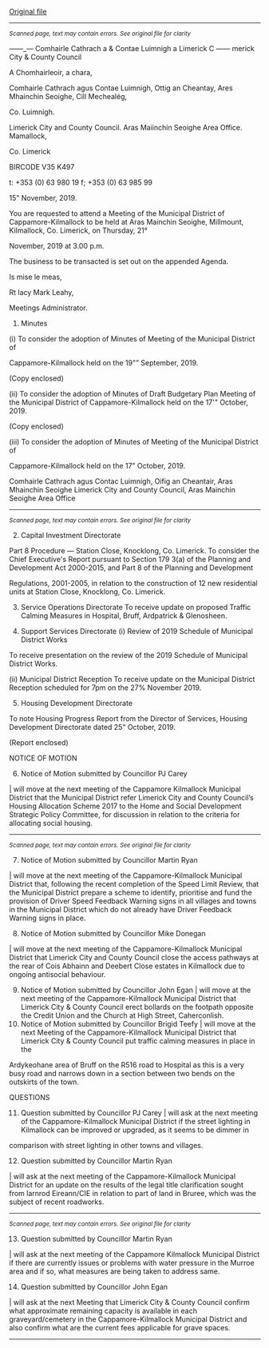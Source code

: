 [Original file](https://www.limerick.ie/sites/default/files/media/documents/2019-11/03%20Agenda%20Nov%202019%20MD%20Mtg.pdf)

---
*<small>Scanned page, text may contain errors. See original file for clarity</small>*  

——_— Comhairle Cathrach
a & Contae Luimnigh
a Limerick C
—— merick City
& County Council

A Chomhairleoir, a chara,

Comhairle Cathrach agus Contae Luimnigh,
Ottig an Cheantay, Ares Mhainchin Seoighe,
Cill Mechealég,

Co. Luimnigh.

Limerick City and County Council.
Aras Maiinchin Seoighe Area Office.
Mamallock,

Co. Limerick

BIRCODE V35 K497

t: +353 (0) 63 980 19
f; +353 (0) 63 985 99

15" November, 2019.

You are requested to attend a Meeting of the Municipal District of Cappamore-Kilmallock to be
held at Aras Mainchin Seoighe, Millmount, Kilmallock, Co. Limerick, on Thursday, 21°

November, 2019 at 3.00 p.m.

The business to be transacted is set out on the appended Agenda.

Is mise le meas,

Rt lacy
Mark Leahy,

Meetings Administrator.

1. Minutes

(i) To consider the adoption of Minutes of Meeting of the Municipal District of

Cappamore-Kilmallock held on the 19"” September, 2019.

(Copy enclosed)

(ii) To consider the adoption of Minutes of Draft Budgetary Plan Meeting of the
Municipal District of Cappamore-Kilmallock held on the 17'" October, 2019.

(Copy enclosed)

(iii) To consider the adoption of Minutes of Meeting of the Municipal District of

Cappamore-Kilmallock held on the 17" October, 2019.

Comhairle Cathrach agus Contac Luimnigh, Oifig an Cheantair, Aras Mhainchin Seoighe
Limerick City and County Council, Aras Mainchin Seoighe Area Office


---
*<small>Scanned page, text may contain errors. See original file for clarity</small>*  

2. Capital Investment Directorate

Part 8 Procedure — Station Close, Knocklong, Co. Limerick.
To consider the Chief Executive's Report pursuant to Section 179 3(a) of the Planning
and Development Act 2000-2015, and Part 8 of the Planning and Development

Regulations, 2001-2005, in relation to the construction of 12 new residential units at
Station Close, Knocklong, Co. Limerick.

3. Service Operations Directorate
To receive update on proposed Traffic Calming Measures in Hospital, Bruff, Ardpatrick
& Glenosheen.

4. Support Services Directorate
(i) Review of 2019 Schedule of Municipal District Works

To receive presentation on the review of the 2019 Schedule of Municipal District
Works.

(ii) Municipal District Reception
To receive update on the Municipal District Reception scheduled for 7pm on the 27%
November 2019.

5. Housing Development Directorate

To note Housing Progress Report from the Director of Services, Housing Development
Directorate dated 25" October, 2019.

(Report enclosed)

NOTICE OF MOTION

6. Notice of Motion submitted by Councillor PJ Carey

| will move at the next meeting of the Cappamore Kilmallock Municipal District that the
Municipal District refer Limerick City and County Council’s Housing Allocation Scheme
2017 to the Home and Social Development Strategic Policy Committee, for discussion in
relation to the criteria for allocating social housing.


---
*<small>Scanned page, text may contain errors. See original file for clarity</small>*  

7. Notice of Motion submitted by Councillor Martin Ryan

| will move at the next meeting of the Cappamore-Kilmallock Municipal District that,
following the recent completion of the Speed Limit Review, that the Municipal District
prepare a scheme to identify, prioritise and fund the provision of Driver Speed
Feedback Warning signs in all villages and towns in the Municipal District which do not
already have Driver Feedback Warning signs in place.

8. Notice of Motion submitted by Councillor Mike Donegan

| will move at the next meeting of the Cappamore-Kilmallock Municipal District that
Limerick City and County Council close the access pathways at the rear of Cois Abhainn
and Deebert Close estates in Kilmallock due to ongoing antisocial behaviour.

9. Notice of Motion submitted by Councillor John Egan
| will move at the next meeting of the Cappamore-Kilmallock Municipal District that
Limerick City & County Council erect bollards on the footpath opposite the Credit Union
and the Church at High Street, Caherconlish.
10. Notice of Motion submitted by Councillor Brigid Teefy
| will move at the next Meeting of the Cappamore-Kilmallock Municipal District that
Limerick City & County Council put traffic calming measures in place in the

Ardykeohane area of Bruff on the R516 road to Hospital as this is a very busy road and
narrows down in a section between two bends on the outskirts of the town.

QUESTIONS

11. Question submitted by Councillor PJ Carey
| will ask at the next meeting of the Cappamore-Kilmallock Municipal District if the
street lighting in Kilmallock can be improved or upgraded, as it seems to be dimmer in

comparison with street lighting in other towns and villages.

12. Question submitted by Councillor Martin Ryan

| will ask at the next meeting of the Cappamore-Kilmallock Municipal District for an
update on the results of the legal title clarification sought from larnrod Eireann/CIE in
relation to part of land in Bruree, which was the subject of recent roadworks.


---
*<small>Scanned page, text may contain errors. See original file for clarity</small>*  

13. Question submitted by Councillor Martin Ryan

| will ask at the next meeting of the Cappamore Kilmallock Municipal District if there are
currently issues or problems with water pressure in the Murroe area and if so, what
measures are being taken to address same.

14. Question submitted by Councillor John Egan

| will ask at the next Meeting that Limerick City & County Council confirm what
approximate remaining capacity is available in each graveyard/cemetery in the
Cappamore-Kilmallock Municipal District and also confirm what are the current fees
applicable for grave spaces.


---
